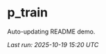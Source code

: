 # p_train

Auto-updating README demo.

<!--START_SECTION:status-->
_Last run: 2025-10-19 15:20 UTC_
<!--END_SECTION:status-->




































































































































































































































































































































































































































































































































































































































































































































































































































































































































































































































































































































































































































































































































